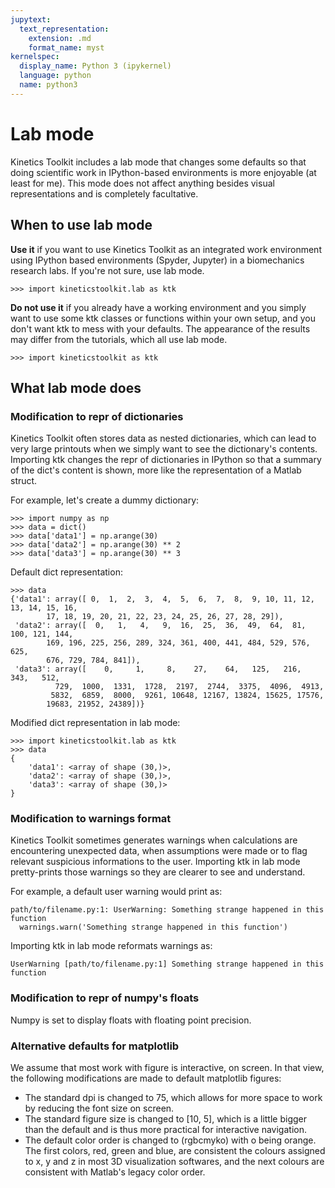 ```yaml
---
jupytext:
  text_representation:
    extension: .md
    format_name: myst
kernelspec:
  display_name: Python 3 (ipykernel)
  language: python
  name: python3
---
```


# Lab mode

Kinetics Toolkit includes a lab mode that changes some defaults so that doing scientific work in IPython-based environments is more enjoyable (at least for me). This mode does not affect anything besides visual representations and is completely facultative.

## When to use lab mode

**Use it** if you want to use Kinetics Toolkit as an integrated work environment using IPython based environments (Spyder, Jupyter) in a biomechanics research labs. If you're not sure, use lab mode.

    >>> import kineticstoolkit.lab as ktk

**Do not use it** if you already have a working environment and you simply want to use some ktk classes or functions within your own setup, and you don't want ktk to mess with your defaults. The appearance of the results may differ from the tutorials, which all use lab mode.

    >>> import kineticstoolkit as ktk


## What lab mode does

### Modification to repr of dictionaries

Kinetics Toolkit often stores data as nested dictionaries, which can lead to very large printouts when we simply want to see the dictionary's contents. Importing ktk changes the repr of dictionaries in IPython so that a summary of the dict's content is shown, more like the representation of a Matlab struct.

For example, let's create a dummy dictionary:

    >>> import numpy as np
    >>> data = dict()
    >>> data['data1'] = np.arange(30)
    >>> data['data2'] = np.arange(30) ** 2
    >>> data['data3'] = np.arange(30) ** 3

Default dict representation:

    >>> data
    {'data1': array([ 0,  1,  2,  3,  4,  5,  6,  7,  8,  9, 10, 11, 12, 13, 14, 15, 16,
            17, 18, 19, 20, 21, 22, 23, 24, 25, 26, 27, 28, 29]),
     'data2': array([  0,   1,   4,   9,  16,  25,  36,  49,  64,  81, 100, 121, 144,
            169, 196, 225, 256, 289, 324, 361, 400, 441, 484, 529, 576, 625,
            676, 729, 784, 841]),
     'data3': array([    0,     1,     8,    27,    64,   125,   216,   343,   512,
              729,  1000,  1331,  1728,  2197,  2744,  3375,  4096,  4913,
             5832,  6859,  8000,  9261, 10648, 12167, 13824, 15625, 17576,
            19683, 21952, 24389])}

Modified dict representation in lab mode:

    >>> import kineticstoolkit.lab as ktk
    >>> data
    {
        'data1': <array of shape (30,)>,
        'data2': <array of shape (30,)>,
        'data3': <array of shape (30,)>
    }

### Modification to warnings format

Kinetics Toolkit sometimes generates warnings when calculations are encountering unexpected data, when assumptions were made or to flag relevant suspicious informations to the user. Importing ktk in lab mode pretty-prints those warnings so they are clearer to see and understand.

For example, a default user warning would print as:

    path/to/filename.py:1: UserWarning: Something strange happened in this function
      warnings.warn('Something strange happened in this function')

Importing ktk in lab mode reformats warnings as:

    UserWarning [path/to/filename.py:1] Something strange happened in this function

### Modification to repr of numpy's floats

Numpy is set to display floats with floating point precision.

### Alternative defaults for matplotlib

We assume that most work with figure is interactive, on screen. In that view,
the following modifications are made to default matplotlib figures:

- The standard dpi is changed to 75, which allows for more space to work by
  reducing the font size on screen.
- The standard figure size is changed to [10, 5], which is a little bigger
  than the default and is thus more practical for interactive navigation.
- The default color order is changed to (rgbcmyko) with o being orange. The
  first colors, red, green and blue, are consistent the colours assigned to
  x, y and z in most 3D visualization softwares, and the next colours are
  consistent with Matlab's legacy color order.